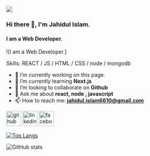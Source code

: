 <img src="https://i.gifer.com/IuNL.gif">

### Hi there 👋, I'm Jahidul Islam.
#### I am a Web Developer.
![I am a Web Developer.]

Skills: REACT / JS / HTML / CSS / node / mongodb

- 🔭 I’m currently working on this page. 
- 🌱 I’m currently learning **Next.js** 
- 👯 I’m looking to collaborate on **Github** 
- 💬 Ask me about **react, node , javascript** 
- 📫 How to reach me: **jahidul.islam6610@gmail.com** 


[<img src='https://cdn.jsdelivr.net/npm/simple-icons@3.0.1/icons/github.svg' alt='github' height='40'>](https://github.com/https://github.com/Jahidul37)  [<img src='https://cdn.jsdelivr.net/npm/simple-icons@3.0.1/icons/linkedin.svg' alt='linkedin' height='40'>](https://www.linkedin.com/in/https://www.linkedin.com/in/jahidul-islam-b1aa98224//)  [<img src='https://cdn.jsdelivr.net/npm/simple-icons@3.0.1/icons/facebook.svg' alt='facebook' height='40'>](https://www.facebook.com/https://www.facebook.com/Jahidul.Islam.CM)  

[![Top Langs](https://github-readme-stats.vercel.app/api/top-langs/?username=https://github.com/Jahidul37)](https://github.com/anuraghazra/github-readme-stats)

![GitHub stats](https://github-readme-stats.vercel.app/api?username=https://github.com/Jahidul37&show_icons=true)  




